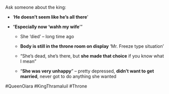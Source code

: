 ---
---

Ask someone about the king:

-   ‘**He doesn’t seem like he’s all there**’
    
-   “**Especially now ‘wahh my wife**’”
    
    -   She ‘died’ – long time ago
        
    -   **Body is still in the throne room on display** ‘Mr. Freeze type situation’
        
    -   “She’s dead, she’s there, but **she made that choice** if you know what I mean”
        
    -   “**She was very unhappy**” – pretty depressed, **didn’t want to get married**, never got to do anything she wanted

#QueenOiara #KingThramaluil #Throne